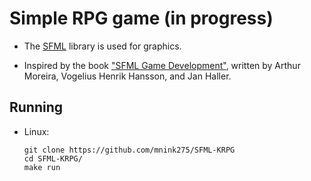 # Simple RPG game (in progress)

- The [SFML](https://github.com/SFML) library is used for graphics.

- Inspired by the book ["SFML Game Development"](https://www.amazon.com/SFML-Game-Development-Artur-Moreira-ebook/dp/B00DL0CFHC), written by Arthur Moreira, Vogelius Henrik Hansson, and Jan Haller.

## Running
- Linux:
  ```shell
  git clone https://github.com/mnink275/SFML-KRPG
  cd SFML-KRPG/
  make run
  ```
  
